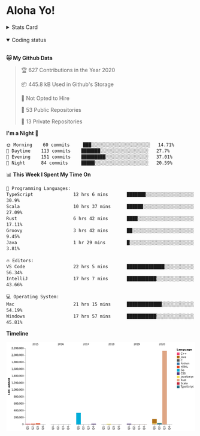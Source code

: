 # Aloha Yo!

<details>
<summary>Stats Card</summary>
 
[![Anurag's github stats](https://github-readme-stats.vercel.app/api?username=GarfieldZHU&show_icons=true&theme=tokyonight)](https://github.com/anuraghazra/github-readme-stats)
 
</details>

<br/>

<details open>

<summary>Coding status</summary>

<br/>

<!--START_SECTION:waka-->
**🐱 My Github Data** 

> 🏆 627 Contributions in the Year 2020
 > 
> 📦 445.8 kB Used in Github's Storage 
 > 
> 🚫 Not Opted to Hire
 > 
> 📜 53 Public Repositories
 > 
> 🔑 13 Private Repositories 

**I'm a Night 🦉** 

```text
🌞 Morning    60 commits     ███░░░░░░░░░░░░░░░░░░░░░░   14.71% 
🌆 Daytime    113 commits    ███████░░░░░░░░░░░░░░░░░░   27.7% 
🌃 Evening    151 commits    █████████░░░░░░░░░░░░░░░░   37.01% 
🌙 Night      84 commits     █████░░░░░░░░░░░░░░░░░░░░   20.59%

```


📊 **This Week I Spent My Time On** 

```text
💬 Programming Languages: 
TypeScript               12 hrs 6 mins       ███████░░░░░░░░░░░░░░░░░░   30.9% 
Scala                    10 hrs 37 mins      ██████░░░░░░░░░░░░░░░░░░░   27.09% 
Rust                     6 hrs 42 mins       ████░░░░░░░░░░░░░░░░░░░░░   17.11% 
Groovy                   3 hrs 42 mins       ██░░░░░░░░░░░░░░░░░░░░░░░   9.45% 
Java                     1 hr 29 mins        █░░░░░░░░░░░░░░░░░░░░░░░░   3.81%

🔥 Editors: 
VS Code                  22 hrs 5 mins       ██████████████░░░░░░░░░░░   56.34% 
IntelliJ                 17 hrs 7 mins       ███████████░░░░░░░░░░░░░░   43.66%

💻 Operating System: 
Mac                      21 hrs 15 mins      █████████████░░░░░░░░░░░░   54.19% 
Windows                  17 hrs 57 mins      ███████████░░░░░░░░░░░░░░   45.81%

```

**Timeline**

![Chart not found](https://github.com/GarfieldZHU/GarfieldZHU/blob/master/charts/bar_graph.png) 


<!--END_SECTION:waka-->

</details>
